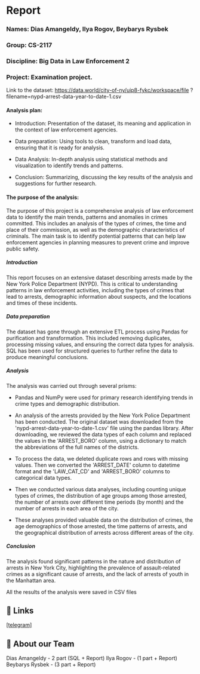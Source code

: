 
# Report

### Names: Dias Amangeldy, Ilya Rogov, Beybarys Rysbek

### Group: CS-2117

### Discipline: Big Data in Law Enforcement 2

### Project: Examination project.

Link to the dataset: https://data.world/city-of-ny/uip8-fykc/workspace/file ?filename=nypd-arrest-data-year-to-date-1.csv


#### Analysis plan:
* Introduction: Presentation of the dataset, its meaning and application in the context of law enforcement agencies.

* Data preparation: Using tools to clean, transform and load data, ensuring that it is ready for analysis.

* Data Analysis: In-depth analysis using statistical methods and visualization to identify trends and patterns.

* Conclusion: Summarizing, discussing the key results of the analysis and suggestions for further research.

#### The purpose of the analysis:
The purpose of this project is a comprehensive analysis of law enforcement data to identify the main trends, patterns and anomalies in crimes committed. This includes an analysis of the types of crimes, the time and place of their commission, as well as the demographic characteristics of criminals. The main task is to identify potential patterns that can help law enforcement agencies in planning measures to prevent crime and improve public safety.

##### Introduction

This report focuses on an extensive dataset describing arrests made by the New York Police Department (NYPD). This is critical to understanding patterns in law enforcement activities, including the types of crimes that lead to arrests, demographic information about suspects, and the locations and times of these incidents.

##### Data preparation
The dataset has gone through an extensive ETL process using Pandas for purification and transformation. This included removing duplicates, processing missing values, and ensuring the correct data types for analysis. SQL has been used for structured queries to further refine the data to produce meaningful conclusions.

##### Analysis
The analysis was carried out through several prisms:

- Pandas and NumPy were used for primary research identifying trends in crime types and demographic distribution.

- An analysis of the arrests provided by the New York Police Department has been conducted. The original dataset was downloaded from the 'nypd-arrest-data-year-to-date-1.csv' file using the pandas library. After downloading, we reviewed the data types of each column and replaced the values in the 'ARREST_BORO' column, using a dictionary to match the abbreviations of the full names of the districts.

- To process the data, we deleted duplicate rows and rows with missing values. Then we converted the 'ARREST_DATE' column to datetime format and the 'LAW_CAT_CD' and 'ARREST_BORO' columns to categorical data types.

- Then we conducted various data analyses, including counting unique types of crimes, the distribution of age groups among those arrested, the number of arrests over different time periods (by month) and the number of arrests in each area of the city.

- These analyses provided valuable data on the distribution of crimes, the age demographics of those arrested, the time patterns of arrests, and the geographical distribution of arrests across different areas of the city.

##### Conclusion
The analysis found significant patterns in the nature and distribution of arrests in New York City, highlighting the prevalence of assault-related crimes as a significant cause of arrests, and the lack of arrests of youth in the Manhattan area.

All the results of the analysis were saved in CSV files

## 🔗 Links
[[telegram]](https://t.me/ddd3eddd)


## 🚀 About our Team
Dias Amangeldy - 2 part (SQL + Report)
Ilya Rogov - (1 part + Report)
Beybarys Rysbek - (3 part + Report)

